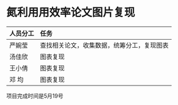 # 氮利用用效率论文图片复现

| 人员分工 | 任务 |
| :------ | :--- |
| 严婉莹 | 查找相关论文，收集数据，统筹分工，复现图表 |
| 汤佳欣 | 图表复现 |
| 王小倩 | 图表复现 |
| 邓 均 | 图表复现 |

项目完成时间是5月19号
